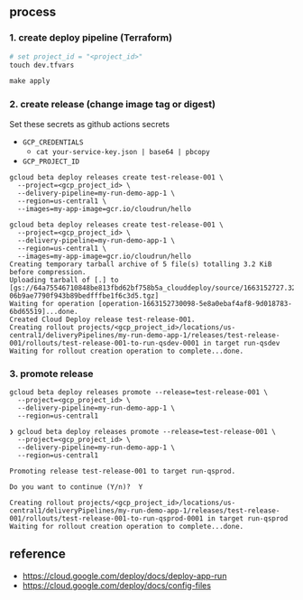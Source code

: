 ## process

### 1. create deploy pipeline (Terraform)

```tf
# set project_id = "<project_id>"
touch dev.tfvars

make apply
```

### 2. create release (change image tag or digest)
Set these secrets as github actions secrets

- `GCP_CREDENTIALS`
  - `cat your-service-key.json | base64 | pbcopy`
- `GCP_PROJECT_ID`

```
gcloud beta deploy releases create test-release-001 \
  --project=<gcp_project_id> \
  --delivery-pipeline=my-run-demo-app-1 \
  --region=us-central1 \
  --images=my-app-image=gcr.io/cloudrun/hello
```

```
gcloud beta deploy releases create test-release-001 \
  --project=<gcp_project_id> \
  --delivery-pipeline=my-run-demo-app-1 \
  --region=us-central1 \
  --images=my-app-image=gcr.io/cloudrun/hello
Creating temporary tarball archive of 5 file(s) totalling 3.2 KiB before compression.
Uploading tarball of [.] to [gs://64a75546710848be813fbd62bf758b5a_clouddeploy/source/1663152727.323632-06b9ae7790f943b89bedfffbe1f6c3d5.tgz]
Waiting for operation [operation-1663152730098-5e8a0ebaf4af8-9d018783-6bd65519]...done.                                                                                                                                             
Created Cloud Deploy release test-release-001.
Creating rollout projects/<gcp_project_id>/locations/us-central1/deliveryPipelines/my-run-demo-app-1/releases/test-release-001/rollouts/test-release-001-to-run-qsdev-0001 in target run-qsdev
Waiting for rollout creation operation to complete...done.    
```

### 3. promote release

```
gcloud beta deploy releases promote --release=test-release-001 \
  --project=<gcp_project_id> \
  --delivery-pipeline=my-run-demo-app-1 \
  --region=us-central1
```

```
❯ gcloud beta deploy releases promote --release=test-release-001 \
  --project=<gcp_project_id> \
  --delivery-pipeline=my-run-demo-app-1 \
  --region=us-central1

Promoting release test-release-001 to target run-qsprod.

Do you want to continue (Y/n)?  Y

Creating rollout projects/<gcp_project_id>/locations/us-central1/deliveryPipelines/my-run-demo-app-1/releases/test-release-001/rollouts/test-release-001-to-run-qsprod-0001 in target run-qsprod
Waiting for rollout creation operation to complete...done.  
```

## reference
- https://cloud.google.com/deploy/docs/deploy-app-run
- https://cloud.google.com/deploy/docs/config-files